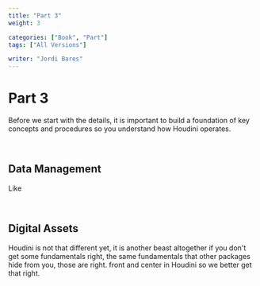 ```yaml
---
title: "Part 3"
weight: 3

categories: ["Book", "Part"]
tags: ["All Versions"]

writer: "Jordi Bares"
---
```

# Part 3

Before we start with the details, it is important to build a foundation of key concepts and procedures so you understand how Houdini operates.

<br/>

## Data Management

Like

<br/>

## Digital Assets

Houdini is not that different yet, it is another beast altogether if you don't get some fundamentals right, the same fundamentals that other packages hide from you, those are right. front and center in Houdini so we better get that right.
